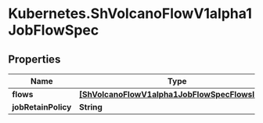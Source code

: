 # Kubernetes.ShVolcanoFlowV1alpha1JobFlowSpec

## Properties

Name | Type | Description | Notes
------------ | ------------- | ------------- | -------------
**flows** | [**[ShVolcanoFlowV1alpha1JobFlowSpecFlowsInner]**](ShVolcanoFlowV1alpha1JobFlowSpecFlowsInner.md) |  | [optional] 
**jobRetainPolicy** | **String** |  | [optional] 


